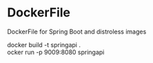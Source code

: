 # DockerFile
DockerFile for Spring Boot and distroless images

docker build -t springapi .   
ocker run -p 9009:8080 springapi
